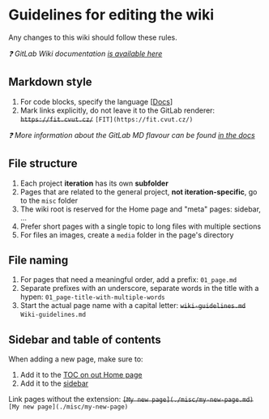 # Guidelines for editing the wiki
Any changes to this wiki should follow these rules.

*:question: GitLab Wiki documentation [is available here](https://docs.gitlab.com/ee/user/project/wiki/)*

## Markdown style
1. For code blocks, specify the language [[Docs](https://gitlab.fit.cvut.cz/help/user/markdown#code-and-syntax-highlighting)]
2. Mark links explicitly, do not leave it to the GitLab renderer: ~~`https://fit.cvut.cz/`~~ `[FIT](https://fit.cvut.cz/)`

*:question: More information about the GitLab MD flavour can be found [in the docs](https://gitlab.fit.cvut.cz/help/user/markdown#code-and-syntax-highlighting)*


## File structure

1. Each project **iteration** has its own **subfolder**
2. Pages that are related to the general project, **not iteration-specific**, go to the `misc` folder
3. The wiki root is reserved for the Home page and "meta" pages: sidebar, ...
4. Prefer short pages with a single topic to long files with multiple sections
5. For files an images, create a `media` folder in the page's directory

## File naming

1. For pages that need a meaningful order, add a prefix: `01_page.md`
2. Separate prefixes with an underscore, separate words in the title with a hypen: `01_page-title-with-multiple-words`
3. Start the actual page name with a capital letter: ~~`wiki-guidelines.md`~~ `Wiki-guidelines.md`

## Sidebar and table of contents

When adding a new page, make sure to:

1. Add it to the [TOC on out Home page](/Home)
2. Add it to the [sidebar](/_sidebar)

Link pages without the extension: ~~`[My new page](./misc/my-new-page.md)`~~ `[My new page](./misc/my-new-page)`


